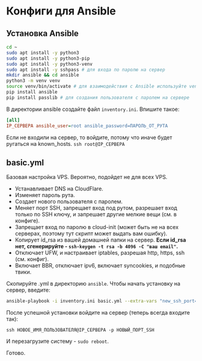 # Конфиги для Ansible

## Установка Ansible

```sh
cd ~
sudo apt install -y python3
sudo apt install -y python3-pip
sudo apt install -y python3-venv
sudo apt install -y sshpass # для входа по паролю на сервер
mkdir ansible && cd ansible
python3 -m venv venv
source venv/bin/activate # для взаимодействия с Ansible используйте venv
pip install ansible
pip install passlib # для создания пользователя с паролем на сервере
```

В директории ansible создайте файл `inventory.ini`. Впишите такое:

```ini
[all]
IP_СЕРВЕРА ansible_user=root ansible_password=ПАРОЛЬ_ОТ_РУТА
```

Если не входили на сервер, то войдите, потому что иначе будет ругаться на known_hosts. `ssh root@IP_СЕРВЕРА`

## basic.yml

Базовая настройка VPS. Вероятно, подойдет не для всех VPS.

- Устанавливает DNS на CloudFlare.
- Изменяет пароль рута.
- Создает нового пользователя с паролем.
- Меняет порт SSH, запрещает вход под рутом, разрешает вход только по SSH ключу, и запрешает другие мелкие вещи (см. в конфиге).
- Запрещает вход по паролю в cloud-init (может быть не на всех серверах, поэтому тут скрипт может выдать вам ошибку).
- Копирует id_rsa из вашей домашней папки на сервер. **Если id_rsa нет, сгенерируйте - `ssh-keygen -t rsa -b 4096 -C "ваш email"`.**
- Отключает UFW, и настраивает iptables, разрешая http, https, ssh (см. конфиг).
- Включает BBR, отключает ipv6, включает syncookies, и подобные твики. 

Скопируйте .yml в директорию `ansible`. Чтобы начать установку на сервер, введите:

```sh
ansible-playbook -i inventory.ini basic.yml --extra-vars "new_ssh_port=НОВЫЙ_ПОРТ_SSH new_user_name=НОВОЕ_ИМЯ_ПОЛЬЗОВАТЕЛЯ new_user_password=ПАРОЛЬ_НОВОГО_ПОЛЬЗОВАТЕЛЯ new_root_password=НОВЫЙ_ПАРОЛЬ_ДЛЯ_РУТА"
```

После успешной установки войдите на сервер (теперь всегда входите так):

`ssh НОВОЕ_ИМЯ_ПОЛЬЗОВАТЕЛЯ@IP_СЕРВЕРА -p НОВЫЙ_ПОРТ_SSH`

И перезагрузите систему - `sudo reboot`.

Готово.